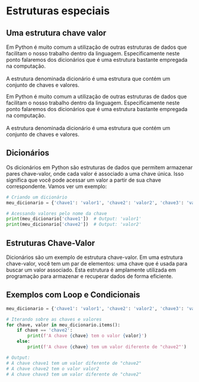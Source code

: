 # Estruturas especiais

## Uma estrutura chave valor

Em Python é muito comum a utilização de outras estruturas de dados que facilitam o nosso trabalho dentro da linguagem. Especificamente neste ponto falaremos dos dicionários que é uma estrutura bastante empregada na computação.\
\
A estrutura denominada dicionário é uma estrutura que contém um conjunto de chaves e valores.

Em Python é muito comum a utilização de outras estruturas de dados que facilitam o nosso trabalho dentro da linguagem. Especificamente neste ponto falaremos dos dicionários que é uma estrutura bastante empregada na computação.\
\
A estrutura denominada dicionário é uma estrutura que contém um conjunto de chaves e valores.

## Dicionários

Os dicionários em Python são estruturas de dados que permitem armazenar pares chave-valor, onde cada valor é associado a uma chave única. Isso significa que você pode acessar um valor a partir de sua chave correspondente. Vamos ver um exemplo:

```python
# Criando um dicionário
meu_dicionario = {'chave1': 'valor1', 'chave2': 'valor2', 'chave3': 'valor3'}

# Acessando valores pelo nome da chave
print(meu_dicionario['chave1'])  # Output: 'valor1'
print(meu_dicionario['chave2'])  # Output: 'valor2'
```

## Estruturas Chave-Valor

Dicionários são um exemplo de estrutura chave-valor. Em uma estrutura chave-valor, você tem um par de elementos: uma chave que é usada para buscar um valor associado. Esta estrutura é amplamente utilizada em programação para armazenar e recuperar dados de forma eficiente.

## Exemplos com Loop e Condicionais

```python
meu_dicionario = {'chave1': 'valor1', 'chave2': 'valor2', 'chave3': 'valor3'}

# Iterando sobre as chaves e valores
for chave, valor in meu_dicionario.items():
    if chave == 'chave2':
        print(f'A chave {chave} tem o valor {valor}')
    else:
        print(f'A chave {chave} tem um valor diferente de "chave2"')

# Output:
# A chave chave1 tem um valor diferente de "chave2"
# A chave chave2 tem o valor valor2
# A chave chave3 tem um valor diferente de "chave2"
```
